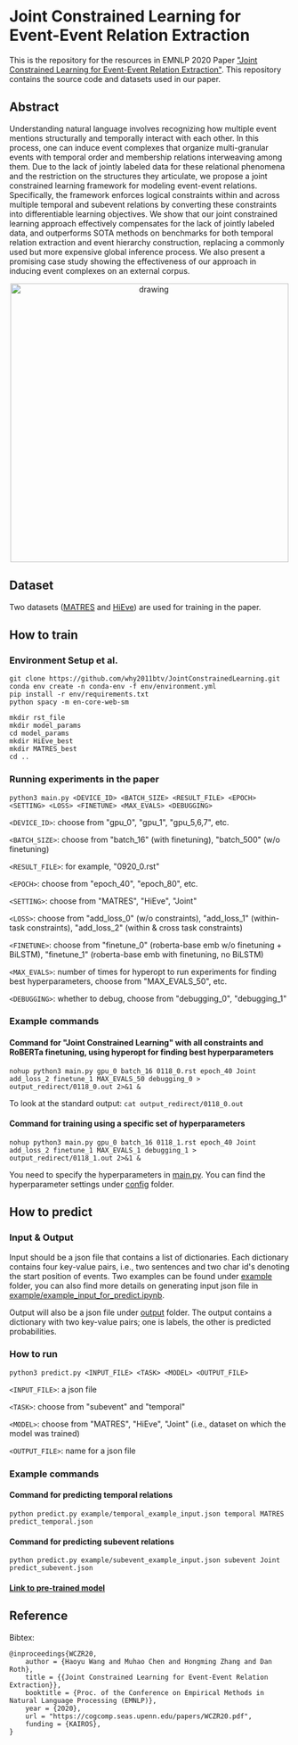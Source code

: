 # Joint Constrained Learning for Event-Event Relation Extraction

This is the repository for the resources in EMNLP 2020 Paper ["Joint Constrained Learning for Event-Event Relation Extraction"](https://www.aclweb.org/anthology/2020.emnlp-main.51/). This repository contains the source code and datasets used in our paper.

## Abstract

Understanding natural language involves recognizing how multiple event mentions structurally and temporally interact with each other. In this process, one can induce event complexes that organize multi-granular events with temporal order and membership relations interweaving among them. Due to the lack of jointly labeled data for these relational phenomena and the restriction on the structures they articulate, we propose a joint constrained learning framework for modeling event-event relations. Specifically, the framework enforces logical constraints within and across multiple temporal and subevent relations by converting these constraints into differentiable learning objectives. We show that our joint constrained learning approach effectively compensates for the lack of jointly labeled data, and outperforms SOTA methods on benchmarks for both temporal relation extraction and event hierarchy construction, replacing a commonly used but more expensive global inference process. We also present a promising case study showing the effectiveness of our approach in inducing event complexes on an external corpus.

<p align="center">
    <img src="https://github.com/why2011btv/JointConstrainedLearning/blob/master/example/Example.jpg?raw=true" alt="drawing" width="500"/>
</p>

## Dataset

Two datasets ([MATRES](https://github.com/why2011btv/JointConstrainedLearning/tree/master/MATRES) and [HiEve](https://github.com/why2011btv/JointConstrainedLearning/tree/master/hievents_v2)) are used for training in the paper. 

## How to train
### Environment Setup et al.
```
git clone https://github.com/why2011btv/JointConstrainedLearning.git
conda env create -n conda-env -f env/environment.yml
pip install -r env/requirements.txt
python spacy -m en-core-web-sm

mkdir rst_file
mkdir model_params
cd model_params
mkdir HiEve_best
mkdir MATRES_best
cd ..
```
### Running experiments in the paper
`python3 main.py <DEVICE_ID> <BATCH_SIZE> <RESULT_FILE> <EPOCH> <SETTING> <LOSS> <FINETUNE> <MAX_EVALS> <DEBUGGING>`

`<DEVICE_ID>`: choose from "gpu_0", "gpu_1", "gpu_5,6,7", etc.

`<BATCH_SIZE>`: choose from "batch_16" (with finetuning), "batch_500" (w/o finetuning)

`<RESULT_FILE>`: for example, "0920_0.rst"

`<EPOCH>`: choose from "epoch_40", "epoch_80", etc.

`<SETTING>`: choose from "MATRES", "HiEve", "Joint"

`<LOSS>`: choose from "add_loss_0" (w/o constraints), "add_loss_1" (within-task constraints), "add_loss_2" (within & cross task constraints)

`<FINETUNE>`: choose from "finetune_0" (roberta-base emb w/o finetuning + BiLSTM), "finetune_1" (roberta-base emb with finetuning, no BiLSTM)

`<MAX_EVALS>`: number of times for hyperopt to run experiments for finding best hyperparameters, choose from "MAX_EVALS_50", etc.

`<DEBUGGING>`: whether to debug, choose from "debugging_0", "debugging_1"

### Example commands 
#### Command for "Joint Constrained Learning" with all constraints and RoBERTa finetuning, using hyperopt for finding best hyperparameters
`nohup python3 main.py gpu_0 batch_16 0118_0.rst epoch_40 Joint add_loss_2 finetune_1 MAX_EVALS_50 debugging_0 > output_redirect/0118_0.out 2>&1 &`

To look at the standard output: `cat output_redirect/0118_0.out`

#### Command for training using a specific set of hyperparameters
`nohup python3 main.py gpu_0 batch_16 0118_1.rst epoch_40 Joint add_loss_2 finetune_1 MAX_EVALS_1 debugging_1 > output_redirect/0118_1.out 2>&1 &`

You need to specify the hyperparameters in [main.py](https://github.com/why2011btv/JointConstrainedLearning/blob/56818c48e50af01a6b2f85252a91cf9e2c20fbf7/main.py#L51). You can find the hyperparameter settings under [config](https://github.com/why2011btv/JointConstrainedLearning/tree/master/config) folder.

## How to predict

### Input & Output

Input should be a json file that contains a list of dictionaries. Each dictionary contains four key-value pairs, i.e., two sentences and two char id's denoting the start position of events. Two examples can be found under [example](https://github.com/why2011btv/JointConstrainedLearning/tree/master/example) folder, you can also find more details on generating input json file in [example/example_input_for_predict.ipynb](https://github.com/why2011btv/JointConstrainedLearning/blob/master/example/example_input_for_predict.ipynb).

Output will also be a json file under [output](https://github.com/why2011btv/JointConstrainedLearning/tree/master/output) folder. The output contains a dictionary with two key-value pairs; one is labels, the other is predicted probabilities.

### How to run 
`python3 predict.py <INPUT_FILE> <TASK> <MODEL> <OUTPUT_FILE>`

`<INPUT_FILE>`: a json file

`<TASK>`: choose from "subevent" and "temporal"

`<MODEL>`: choose from "MATRES", "HiEve", "Joint" (i.e., dataset on which the model was trained)

`<OUTPUT_FILE>`: name for a json file

### Example commands
#### Command for predicting temporal relations
`python predict.py example/temporal_example_input.json temporal MATRES predict_temporal.json`
#### Command for predicting subevent relations
`python predict.py example/subevent_example_input.json subevent Joint predict_subevent.json`

#### [Link to pre-trained model](https://drive.google.com/drive/folders/1PyNAlNHY144pGsko9iYxwYlqf4ud0Lq1?usp=sharing)


## Reference
Bibtex:
```
@inproceedings{WCZR20,
    author = {Haoyu Wang and Muhao Chen and Hongming Zhang and Dan Roth},
    title = {{Joint Constrained Learning for Event-Event Relation Extraction}},
    booktitle = {Proc. of the Conference on Empirical Methods in Natural Language Processing (EMNLP)},
    year = {2020},
    url = "https://cogcomp.seas.upenn.edu/papers/WCZR20.pdf",
    funding = {KAIROS},
}
```
